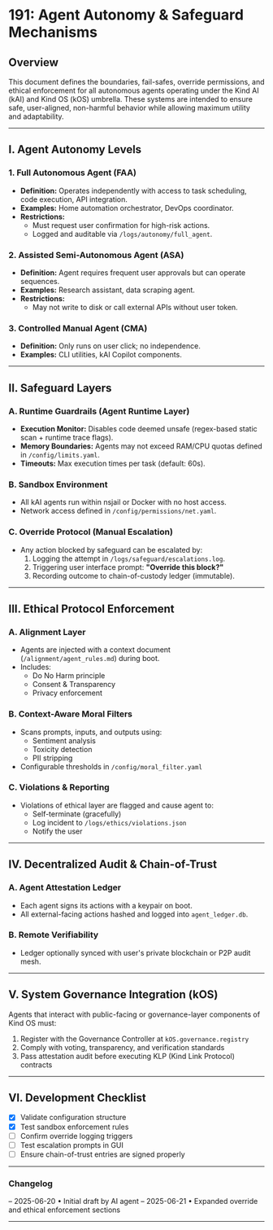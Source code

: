 # 191: Agent Autonomy & Safeguard Mechanisms

## Overview
This document defines the boundaries, fail-safes, override permissions, and ethical enforcement for all autonomous agents operating under the Kind AI (kAI) and Kind OS (kOS) umbrella. These systems are intended to ensure safe, user-aligned, non-harmful behavior while allowing maximum utility and adaptability.

---

## I. Agent Autonomy Levels

### 1. Full Autonomous Agent (FAA)
- **Definition:** Operates independently with access to task scheduling, code execution, API integration.
- **Examples:** Home automation orchestrator, DevOps coordinator.
- **Restrictions:**
  - Must request user confirmation for high-risk actions.
  - Logged and auditable via `/logs/autonomy/full_agent`.

### 2. Assisted Semi-Autonomous Agent (ASA)
- **Definition:** Agent requires frequent user approvals but can operate sequences.
- **Examples:** Research assistant, data scraping agent.
- **Restrictions:**
  - May not write to disk or call external APIs without user token.

### 3. Controlled Manual Agent (CMA)
- **Definition:** Only runs on user click; no independence.
- **Examples:** CLI utilities, kAI Copilot components.

---

## II. Safeguard Layers

### A. Runtime Guardrails (Agent Runtime Layer)
- **Execution Monitor:** Disables code deemed unsafe (regex-based static scan + runtime trace flags).
- **Memory Boundaries:** Agents may not exceed RAM/CPU quotas defined in `/config/limits.yaml`.
- **Timeouts:** Max execution times per task (default: 60s).

### B. Sandbox Environment
- All kAI agents run within nsjail or Docker with no host access.
- Network access defined in `/config/permissions/net.yaml`.

### C. Override Protocol (Manual Escalation)
- Any action blocked by safeguard can be escalated by:
  1. Logging the attempt in `/logs/safeguard/escalations.log`.
  2. Triggering user interface prompt: **"Override this block?"**
  3. Recording outcome to chain-of-custody ledger (immutable).

---

## III. Ethical Protocol Enforcement

### A. Alignment Layer
- Agents are injected with a context document (`/alignment/agent_rules.md`) during boot.
- Includes:
  - Do No Harm principle
  - Consent & Transparency
  - Privacy enforcement

### B. Context-Aware Moral Filters
- Scans prompts, inputs, and outputs using:
  - Sentiment analysis
  - Toxicity detection
  - PII stripping
- Configurable thresholds in `/config/moral_filter.yaml`

### C. Violations & Reporting
- Violations of ethical layer are flagged and cause agent to:
  - Self-terminate (gracefully)
  - Log incident to `/logs/ethics/violations.json`
  - Notify the user

---

## IV. Decentralized Audit & Chain-of-Trust

### A. Agent Attestation Ledger
- Each agent signs its actions with a keypair on boot.
- All external-facing actions hashed and logged into `agent_ledger.db`.

### B. Remote Verifiability
- Ledger optionally synced with user's private blockchain or P2P audit mesh.

---

## V. System Governance Integration (kOS)

Agents that interact with public-facing or governance-layer components of Kind OS must:

1. Register with the Governance Controller at `kOS.governance.registry`
2. Comply with voting, transparency, and verification standards
3. Pass attestation audit before executing KLP (Kind Link Protocol) contracts

---

## VI. Development Checklist

- [x] Validate configuration structure
- [x] Test sandbox enforcement rules
- [ ] Confirm override logging triggers
- [ ] Test escalation prompts in GUI
- [ ] Ensure chain-of-trust entries are signed properly

---

### Changelog
– 2025-06-20 • Initial draft by AI agent
– 2025-06-21 • Expanded override and ethical enforcement sections

---

